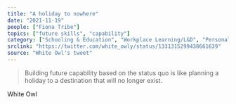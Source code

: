 ```yaml
---
title: "A holiday to nowhere"
date: "2021-11-19"
people: ["Fiona Tribe"]
topics: ["future skills", "capability"]
category: ["Schooling & Education", "Workplace Learning/L&D", "Personal Learning"]
srclink: "https://twitter.com/white_owly/status/1331315299438661639"
source: "White Owl's tweet"
---
```


>Building future capability based on the status quo is like planning a holiday to a destination that will no longer exist.

<p class="quoted">White Owl</p>